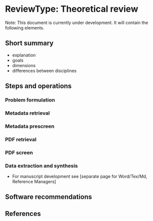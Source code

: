 # ReviewType: Theoretical review

Note: This document is currently under development. It will contain the following elements.

## Short summary

- explanation
- goals
- dimensions
- differences between disciplines

## Steps and operations

### Problem formulation

### Metadata retrieval

### Metadata prescreen

### PDF retrieval

### PDF screen

### Data extraction and synthesis

- For manuscript development see [separate page for Word/Tex/Md, Reference Managers]

## Software recommendations

## References

